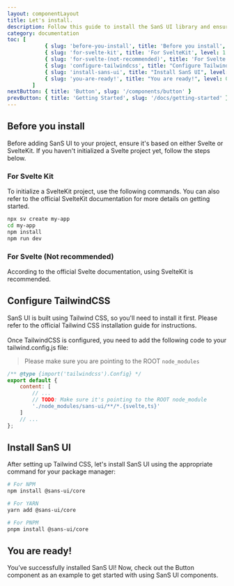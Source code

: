 ```yaml
---
layout: componentLayout
title: Let's install.
description: Follow this guide to install the SanS UI library and ensure your environment is ready to use the library effectively.
category: documentation
toc: [
			{ slug: 'before-you-install', title: 'Before you install', level: 0 },
			{ slug: 'for-svelte-kit', title: 'For SvelteKit', level: 1 },
			{ slug: 'for-svelte-(not-recommended)', title: 'For Svelte', level: 1 },
			{ slug: 'configure-tailwindcss', title: "Configure TailwindCSS", level: 0 },
			{ slug: 'install-sans-ui', title: "Install SanS UI", level: 0 },
			{ slug: 'you-are-ready!', title: "You are ready!", level: 0 },
		]
nextButton: { title: 'Button', slug: '/components/button' }
prevButton: { title: 'Getting Started', slug: '/docs/getting-started' }
---
```


<script>
  import { Link } from "$lib"
	import * as Component from "../../../mdsvex/+layout.svelte"
	import { CodeBlockWrapper, Blockquote } from "../../../mdsvex/components"
</script>

## Before you install

Before adding SanS UI to your project, ensure it's based on either <Link href="https://svelte.dev/" external>Svelte</Link> or <Link href="https://svelte.dev/docs/introduction" external>SvelteKit</Link>. If you haven't initialized a Svelte project yet, follow the steps below.

### For Svelte Kit

To initialize a SvelteKit project, use the following commands. You can also refer to <Link href="https://kit.svelte.dev/docs/creating-a-project" external >the official SvelteKit documentation</Link> for more details on getting started.

<CodeBlockWrapper title="On your terminal" icon="bash">

```bash
npx sv create my-app
cd my-app
npm install
npm run dev
```

</CodeBlockWrapper>

### For Svelte (Not recommended)

According to <Link href="https://svelte.dev/docs/svelte/getting-started" external >the official Svelte documentation</Link>, using SvelteKit is recommended.

## Configure TailwindCSS

SanS UI is built using <Link href="https://tailwindcss.com/" external>Tailwind CSS</Link>, so you'll need to install it first. Please refer to <Link href="https://tailwindcss.com/docs/guides/sveltekit" external>the official Tailwind CSS installation guide</Link> for instructions. <br/><br/>
Once TailwindCSS is configured, you need to add the following code to your tailwind.config.js file:

<Blockquote>Please make sure you are pointing to the ROOT <code>node_modules</code></Blockquote>

<CodeBlockWrapper title="tailwind.config.js" icon="js">

```js
/** @type {import('tailwindcss').Config} */
export default {
	content: [
		// ...
		// TODO: Make sure it's pointing to the ROOT node_module
		'./node_modules/sans-ui/**/*.{svelte,ts}'
	]
	// ...
};
```

</CodeBlockWrapper>

## Install SanS UI

After setting up Tailwind CSS, let's install SanS UI using the appropriate command for your package manager:

<CodeBlockWrapper title="On your terminal" icon="bash">

```bash
# For NPM
npm install @sans-ui/core

# For YARN
yarn add @sans-ui/core

# For PNPM
pnpm install @sans-ui/core
```

</CodeBlockWrapper>

## You are ready!

You’ve successfully installed SanS UI! Now, check out the <Link href="/components/button">Button component</Link> as an example to get started with using SanS UI components.

<!-- TODO: Next page nevigator -> navigate the users to the page that you intended. -->
